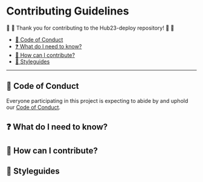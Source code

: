 # Contributing Guidelines

:space_invader: :tada: Thank you for contributing to the Hub23-deploy repository! :tada: :space_invader:

- [:purple_heart: Code of Conduct](#purple_heart-code-of-conduct)
- [:question: What do I need to know?](#question-what-do-i-need-to-know)
- [:gift: How can I contribute?](#gift-how-can-i-contribute)
- [:art: Styleguides](#art-styleguides)

---

## :purple_heart: Code of Conduct

Everyone participating in this project is expecting to abide by and uphold our [Code of Conduct](CODE_OF_CONDUCT.md).

## :question: What do I need to know?

## :gift: How can I contribute?

## :art: Styleguides
